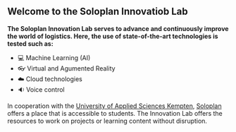 ## Welcome to the Soloplan Innovatiob Lab

**The Soloplan Innovation Lab serves to advance and continuously improve the world of logistics. Here, the use of state-of-the-art technologies is tested such as:**
* :computer: Machine Learning (AI)
* :eyeglasses: Virtual and Agumented Reality
* :cloud: Cloud technologies
* :sound: Voice control

In cooperation with the [University of Applied Sciences Kempten](https://www.hs-kempten.de/), [Soloplan](www.soloplan.de) offers a place that is accessible to students. The Innovation Lab offers the resources to work on projects or learning content without disruption.

